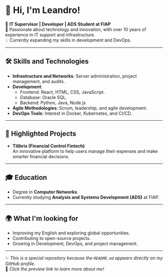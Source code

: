 # 👋 Hi, I'm Leandro!  

🎯 **IT Supervisor | Developer | ADS Student at FIAP**  
💼 Passionate about technology and innovation, with over 10 years of experience in IT support and infrastructure.  
💡 Currently expanding my skills in development and DevOps.  

---

## 🛠️ Skills and Technologies  

- **Infrastructure and Networks**: Server administration, project management, and audits.  
- **Development**:  
  - Frontend: React, HTML, CSS, JavaScript.  
  - Database: Oracle SQL.
  - Backend: Python, Java, Node.js 
- **Agile Methodologies**: Scrum, leadership, and agile development.  
- **DevOps Tools**: Interest in Docker, Kubernetes, and CI/CD.  

---

## 🌟 Highlighted Projects  

- **Tilibris (Financial Control Fintech)**  
  An innovative platform to help users manage their expenses and make smarter financial decisions.  

---

## 🎓 Education  

- Degree in **Computer Networks**.  
- Currently studying **Analysis and Systems Development (ADS)** at FIAP.  

---

## 🌍 What I'm looking for  

- Improving my English and exploring global opportunities.  
- Contributing to open-source projects.  
- Growing in Development, DevOps, and project management.  

---

✨ *This is a special repository because the `README.md` appears directly on my GitHub profile.*  
📌 *Click the preview link to learn more about me!*
